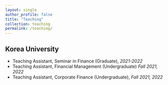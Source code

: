 ```yaml
---
layout: single
author_profile: false
title: "Teaching"
collection: teaching
permalink: /teaching/
---
```


## Korea University
- Teaching Assistant, Seminar in Finance (Graduate), *2021-2022* 
- Teaching Assistant, Financial Management (Undergraduate) *Fall 2021, 2022* 
- Teaching Assistant, Corporate Finance (Undergraduate), *Fall 2021, 2022*

